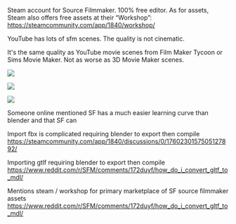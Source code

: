 
Steam account for Source Filmmaker. 100% free editor. As for assets, Steam also offers free assets at their “Workshop”:
https://steamcommunity.com/app/1840/workshop/

YouTube has lots of sfm scenes. The quality is not cinematic. 

It's the same quality as YouTube movie scenes from Film Maker Tycoon or Sims Movie Maker. Not as worse as 3D Movie Maker scenes.

![](https://i.imgur.com/zlVymdH.png)

![](https://i.imgur.com/70ZEqpw.png)

![](https://i.imgur.com/MkOel7O.png)


Someone online mentioned SF has a much easier learning curve than blender and that SF can 


Import fbx is complicated requiring blender to export then compile 
https://steamcommunity.com/app/1840/discussions/0/1760230157505127892/

Importing gtlf requiring blender to export then compile
https://www.reddit.com/r/SFM/comments/172duyf/how_do_i_convert_gltf_to_mdl/

Mentions steam / workshop for primary marketplace of SF source filmmaker assets
https://www.reddit.com/r/SFM/comments/172duyf/how_do_i_convert_gltf_to_mdl/



